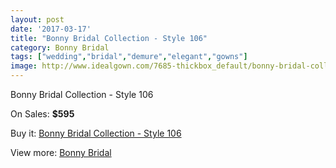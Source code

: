 ```yaml
---
layout: post
date: '2017-03-17'
title: "Bonny Bridal Collection - Style 106"
category: Bonny Bridal
tags: ["wedding","bridal","demure","elegant","gowns"]
image: http://www.idealgown.com/7685-thickbox_default/bonny-bridal-collection-style-106.jpg
---
```

Bonny Bridal Collection - Style 106

On Sales: **$595**
<a href="https://www.idealgown.com/en/bonny-bridal/3268-bonny-bridal-collection-style-106.html"><amp-img layout="responsive" width="600" height="600" src="//www.idealgown.com/7685-thickbox_default/bonny-bridal-collection-style-106.jpg" alt="Bonny Bridal Collection - Style 106 0" /></a>
<a href="https://www.idealgown.com/en/bonny-bridal/3268-bonny-bridal-collection-style-106.html"><amp-img layout="responsive" width="600" height="600" src="//www.idealgown.com/7687-thickbox_default/bonny-bridal-collection-style-106.jpg" alt="Bonny Bridal Collection - Style 106 1" /></a>
<a href="https://www.idealgown.com/en/bonny-bridal/3268-bonny-bridal-collection-style-106.html"><amp-img layout="responsive" width="600" height="600" src="//www.idealgown.com/7686-thickbox_default/bonny-bridal-collection-style-106.jpg" alt="Bonny Bridal Collection - Style 106 2" /></a>

Buy it: [Bonny Bridal Collection - Style 106](https://www.idealgown.com/en/bonny-bridal/3268-bonny-bridal-collection-style-106.html "Bonny Bridal Collection - Style 106")

View more: [Bonny Bridal](https://www.idealgown.com/en/41-bonny-bridal "Bonny Bridal")